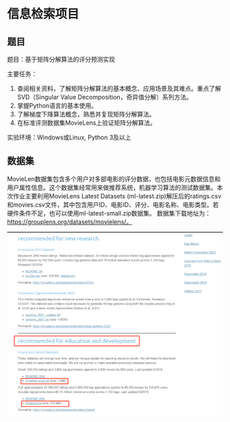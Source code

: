 # 信息检索项目

## 题目

题目：基于矩阵分解算法的评分预测实现

主要任务：
1.	查阅相关资料，了解矩阵分解算法的基本概念、应用场景及其难点。重点了解SVD（Singular Value Decomposition，奇异值分解）系列方法。
2.	掌握Python语言的基本使用。
3.	了解梯度下降算法概念，熟悉并复现矩阵分解算法。
4.	在标准评测数据集MovieLens上验证矩阵分解算法。

实验环境：Windows或Linux, Python 3及以上

## 数据集

MovieLen数据集包含多个用户对多部电影的评分数据，也包括电影元数据信息和用户属性信息。这个数据集经常用来做推荐系统，机器学习算法的测试数据集。本次作业主要利用MovieLens Latest Datasets (ml-latest.zip)解压后的ratings.csv和movies.csv文件，其中包含用户ID、电影ID、评分、电影名称、电影类型。若硬件条件不足，也可以使用ml-latest-small.zip数据集。
数据集下载地址为：https://grouplens.org/datasets/movielens/。

![image-20231020095521109](./assets/image-20231020095521109.png)